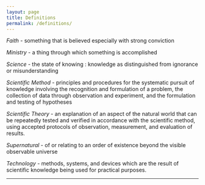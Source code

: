 ```yaml
---
layout: page
title: Definitions
permalink: /definitions/
---
```


*_Faith_* - something that is believed especially with strong conviction

*_Ministry_* - a thing through which something is accomplished

*_Science_* - the state of knowing : knowledge as distinguished from ignorance or misunderstanding

*_Scientific Method_* - principles and procedures for the systematic pursuit of knowledge involving the recognition and formulation of a problem, the collection of data through observation and experiment, and the formulation and testing of hypotheses

*_Scientific Theory_* - an explanation of an aspect of the natural world that can be repeatedly tested and verified in accordance with the scientific method, using accepted protocols of observation, measurement, and evaluation of results.

*_Supernatural_* - of or relating to an order of existence beyond the visible observable universe

*_Technology_* - methods, systems, and devices which are the result of scientific knowledge being used for practical purposes.

----
